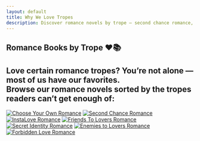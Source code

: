 ```yaml
---
layout: default
title: Why We Love Tropes
description: Discover romance novels by trope — second chance romance, enemies to lovers, instalove, forbidden love, and more. Find your perfect love story today.
---
```


## Romance Books by Trope ❤️📚
Love certain romance tropes? You’re not alone — most of us have our favorites.  
Browse our romance novels sorted by the tropes readers can’t get enough of:  
---
[![Choose Your Own Romance]({{site.baseurl}}/images/tropes/trope-sqbanner-choose-your-romance.png)]({{site.baseurl}}/tropes/choose-your-romance)
[![Second Chance Romance]({{site.baseurl}}/images/tropes/trope-sqbanner-second-chance.png)]({{site.baseurl}}/tropes/second-chance)
[![InstaLove Romance]({{site.baseurl}}/images/tropes/trope-sqbanner-instalove.png)]({{site.baseurl}}/tropes/instalove)
[![Friends To Lovers Romance]({{site.baseurl}}/images/tropes/trope-sqbanner-friends-2-lovers.png)]({{site.baseurl}}/tropes/friends-2-lovers)
[![Secret Identity Romance]({{site.baseurl}}/images/tropes/trope-sqbanner-secret-identity.png)]({{site.baseurl}}/tropes/secret-identity)
[![Enemies to Lovers Romance]({{site.baseurl}}/images/tropes/trope-sqbanner-enemies-2-lovers.png)]({{site.baseurl}}/tropes/enemies-2-lovers)
[![Forbidden Love Romance]({{site.baseurl}}/images/tropes/trope-sqbanner-forbidden-love.png)]({{site.baseurl}}/tropes/forbidden-love)
